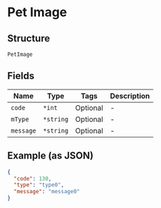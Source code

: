 
# Pet Image

## Structure

`PetImage`

## Fields

| Name | Type | Tags | Description |
|  --- | --- | --- | --- |
| `code` | `*int` | Optional | - |
| `mType` | `*string` | Optional | - |
| `message` | `*string` | Optional | - |

## Example (as JSON)

```json
{
  "code": 130,
  "type": "type0",
  "message": "message0"
}
```

